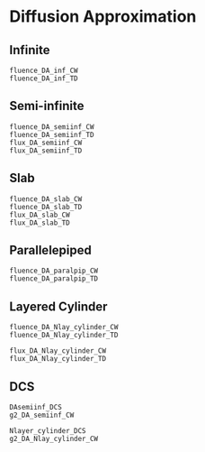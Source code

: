 # Diffusion Approximation

## Infinite
```@docs
fluence_DA_inf_CW
fluence_DA_inf_TD
```

## Semi-infinite
```@docs
fluence_DA_semiinf_CW
fluence_DA_semiinf_TD
flux_DA_semiinf_CW
flux_DA_semiinf_TD
```

## Slab
```@docs
fluence_DA_slab_CW
fluence_DA_slab_TD
flux_DA_slab_CW
flux_DA_slab_TD
```

## Parallelepiped
```@docs
fluence_DA_paralpip_CW
fluence_DA_paralpip_TD
```

## Layered Cylinder
```@docs
fluence_DA_Nlay_cylinder_CW
fluence_DA_Nlay_cylinder_TD

flux_DA_Nlay_cylinder_CW
flux_DA_Nlay_cylinder_TD
```

## DCS
```@docs
DAsemiinf_DCS
g2_DA_semiinf_CW

Nlayer_cylinder_DCS
g2_DA_Nlay_cylinder_CW
```
